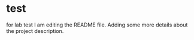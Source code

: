 # test
for lab test
I am editing the README file. Adding some more details about the project description.
